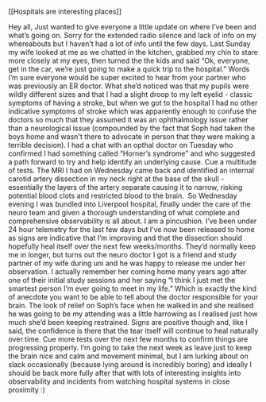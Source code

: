[[Hospitals are interesting places]]

Hey all,
Just wanted to give everyone a little update on where I’ve been and what’s going on. Sorry for the extended radio silence and lack of info on my whereabouts but I haven’t had a lot of info until the few days.
Last Sunday my wife looked at me as we chatted in the kitchen, grabbed my chin to stare more closely at my eyes, then turned the the kids and said “Ok, everyone, get in the car, we’re just going to make a quick trip to the hospital.” Words I’m sure everyone would be super excited to hear from your partner who was previously an ER doctor.
What she’d noticed was that my pupils were wildly different sizes and that I had a slight droop to my left eyelid - classic symptoms of having a stroke, but when we got to the hospital I had no other indicative symptoms  of stroke which was apparently enough to confuse the doctors so much that they assumed it was an ophthalmology issue rather than a neurological issue (compounded by the fact that Soph had taken the boys home and wasn't there to advocate in person that they were making a terrible decision). I had a chat with an opthal doctor on Tuesday who confirmed I had something called “Horner’s syndrome” and who suggested a path forward to try and help identify an underlying cause.
Cue a multitude of tests.
The MRI I had on Wednesday came back and identified an internal carotid artery dissection in my neck right at the base of the skull - essentially the layers of the artery separate causing it to narrow, risking potential blood clots and restricted blood to the brain. 
So Wednesday evening I was bundled into Liverpool hospital, finally under the care of the neuro team and given a thorough understanding of what complete and comprehensive observability is all about. I am a pincushion.
I’ve been under 24 hour telemetry for the last few days but I’ve now been released to home as signs are indicative that I’m improving and that the dissection should hopefully heal itself over the next few weeks/months. They’d normally keep me in longer, but turns out the neuro doctor I got is a friend and study partner of my wife during uni and he was happy to release me under her observation. I actually remember her coming home many years ago after one of their initial study sessions and her saying “I think I just met the smartest person I’m ever going to meet in my life.” Which is exactly the kind of anecdote you want to be able to tell about the doctor responsible for your brain. The look of relief on Soph’s face when he walked in and she realised he was going to be my attending was a little harrowing as I realised just how much she’d been keeping restrained. Signs are positive though and, like I said, the confidence is there that the tear itself will continue to heal naturally over time.
Cue more tests over the next few months to confirm things are progressing properly.
I’m going to take the next week as leave just to keep the brain nice and calm and movement minimal, but I am lurking about on slack occasionally (because lying around is incredibly boring) and ideally I should be back more fully after that with lots of interesting insights into observability and incidents from watching hospital systems in close proximity :)